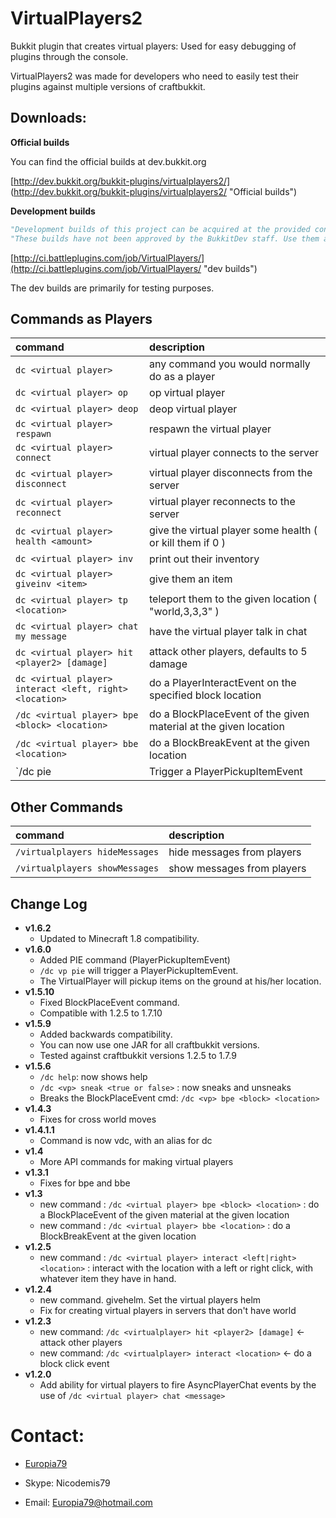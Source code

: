 VirtualPlayers2
======
Bukkit plugin that creates virtual players: 
Used for easy debugging of plugins through the console.


VirtualPlayers2 was made for developers who need to easily test 
their plugins against multiple versions of craftbukkit.


Downloads:
---

**Official builds**

You can find the official builds at dev.bukkit.org

[http://dev.bukkit.org/bukkit-plugins/virtualplayers2/] (http://dev.bukkit.org/bukkit-plugins/virtualplayers2/ "Official builds")


**Development builds**

```python
"Development builds of this project can be acquired at the provided continuous integration server."
"These builds have not been approved by the BukkitDev staff. Use them at your own risk."
```

[http://ci.battleplugins.com/job/VirtualPlayers/](http://ci.battleplugins.com/job/VirtualPlayers/ "dev builds")

The dev builds are primarily for testing purposes.


Commands as Players
---

|command|description|
|:------|:----------|
|`dc <virtual player>`  | any command you would normally do as a player |
|`dc <virtual player> op` | op virtual player |
|`dc <virtual player> deop` | deop virtual player |
|`dc <virtual player> respawn` | respawn the virtual player |
|`dc <virtual player> connect` | virtual player connects to the server |
|`dc <virtual player> disconnect` | virtual player disconnects from the server |
|`dc <virtual player> reconnect` | virtual player reconnects to the server |
|`dc <virtual player> health <amount>` | give the virtual player some health ( or kill them if 0 ) |
|`dc <virtual player> inv` | print out their inventory |
|`dc <virtual player> giveinv <item>` | give them an item |
|`dc <virtual player> tp <location>` | teleport them to the given location ( "world,3,3,3" ) |
|`dc <virtual player> chat my message` | have the virtual player talk in chat |
|`dc <virtual player> hit <player2> [damage]` | attack other players, defaults to 5 damage |
|`dc <virtual player> interact <left, right> <location>` | do a PlayerInteractEvent on the specified block location |
|`/dc <virtual player> bpe <block> <location>` | do a BlockPlaceEvent of the given material at the given location |
|`/dc <virtual player> bbe <location>` | do a BlockBreakEvent at the given location |
|`/dc <virtual player> pie | Trigger a PlayerPickupItemEvent |


Other Commands
---

|command|description|
|:------|:----------|
|`/virtualplayers hideMessages` | hide messages from players |
|`/virtualplayers showMessages` | show messages from players |


Change Log
---
- **v1.6.2**
  * Updated to Minecraft 1.8 compatibility.
- **v1.6.0**
  * Added PIE command (PlayerPickupItemEvent)
  * `/dc vp pie` will trigger a PlayerPickupItemEvent.
  * The VirtualPlayer will pickup items on the ground at his/her location.
- **v1.5.10**
  * Fixed BlockPlaceEvent command.
  * Compatible with 1.2.5 to 1.7.10
- **v1.5.9**
  * Added backwards compatibility.
  * You can now use one JAR for all craftbukkit versions.
  * Tested against craftbukkit versions 1.2.5 to 1.7.9
- **v1.5.6**
  * `/dc help`: now shows help
  * `/dc <vp> sneak <true or false>` : now sneaks and unsneaks
  * Breaks the BlockPlaceEvent cmd: `/dc <vp> bpe <block> <location>`
- **v1.4.3**
  * Fixes for cross world moves
- **v1.4.1.1**
  * Command is now vdc, with an alias for dc
- **v1.4**
  * More API commands for making virtual players
- **v1.3.1**
  * Fixes for bpe and bbe
- **v1.3**
  * new command : `/dc <virtual player> bpe <block> <location>` : do a BlockPlaceEvent of the given material at the given location
  * new command : `/dc <virtual player> bbe <location>` : do a BlockBreakEvent at the given location
- **v1.2.5**
  * new command : `/dc <virtual player> interact <left|right> <location>` : interact with the location with a left or right click, with whatever item they have in hand.
- **v1.2.4**
  * new command. givehelm. Set the virtual players helm
  * Fix for creating virtual players in servers that don't have world
- **v1.2.3**
  * new command: `/dc <virtualplayer> hit <player2> [damage]` <- attack other players
  * new command: `/dc <virtualplayer> interact <location>` <- do a block click event
- **v1.2.0**
  * Add ability for virtual players to fire AsyncPlayerChat events by the use of `/dc <virtual player> chat <message>`


Contact:
======


* [Europia79](http://dev.bukkit.org/profiles/Europia79 "Europia79 on dev.bukkit.org")

* Skype: Nicodemis79

* Email: Europia79@hotmail.com

